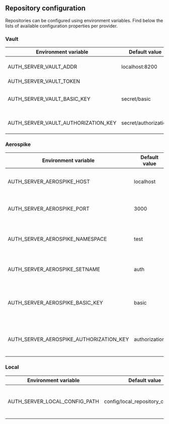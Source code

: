 ## Repository configuration
Repositories can be configured using environment variables.
Find below the lists of available configuration properties per provider.

### Vault
| Environment variable                | Default value        | Description
| ---                                 | ---                  | ---
| AUTH_SERVER_VAULT_ADDR              | localhost:8200       | The address of the Vault server
| AUTH_SERVER_VAULT_TOKEN             |                      | Vault token
| AUTH_SERVER_VAULT_BASIC_KEY         | secret/basic         | Basic authentication secret key prefix
| AUTH_SERVER_VAULT_AUTHORIZATION_KEY | secret/authorization | Authorization secret key prefix

### Aerospike
| Environment variable                    | Default value | Description
| ---                                     | ---           | ---
| AUTH_SERVER_AEROSPIKE_HOST              | localhost     | The Aerospike cluster seed host
| AUTH_SERVER_AEROSPIKE_PORT              | 3000          | The Aerospike cluster seed port
| AUTH_SERVER_AEROSPIKE_NAMESPACE         | test          | The name of the namespace containing auth details
| AUTH_SERVER_AEROSPIKE_SETNAME           | auth          | The name of the set containing auth details
| AUTH_SERVER_AEROSPIKE_BASIC_KEY         | basic         | The key of the record containing the basic authentication details
| AUTH_SERVER_AEROSPIKE_AUTHORIZATION_KEY | authorization | The key of the record containing the authorization details

### Local
| Environment variable          | Default value                      | Description
| ---                           | ---                                | ---
| AUTH_SERVER_LOCAL_CONFIG_PATH | config/local_repository_config.yml | The path to the file with the local repository configuration
